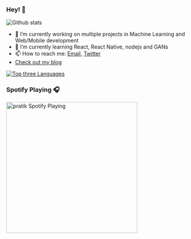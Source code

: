 ### Hey! 👋

![Github stats](https://github-readme-stats.vercel.app/api?username=pratikluitel&hide=stars&count_private=true&theme=radical&&show_icons=true)

- 🔭 I’m currently working on multiple projects in Machine Learning and Web/Mobile development
- 🌱 I’m currently learning React, React Native, nodejs and GANs
- 📫 How to reach me: <a href="mailto:pluitel11@gmail.com" target="_blank">Email</a>, <a href="https://www.twitter.com/@pratikHluitel" target="_blank">Twitter</a>
- [Check out my blog](https://pratikl.com.np)

[![Top three Languages](https://github-readme-stats.vercel.app/api/top-langs/?username=pratikluitel&theme=radical&hide=jupyter+notebook,css)](https://github.com/anuraghazra/github-readme-stats)

### Spotify Playing 🎧
[<img src="https://now-playing-codestackr.vercel.app/api/spotify-playing" alt="pratik Spotify Playing" width="350" />](https://open.spotify.com/user/haw9iq59z70dij3c7jfy0t1ys?si=LhkEhwd7Q7SI40pb6yw0Ng)

